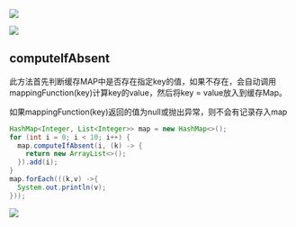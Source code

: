 

![](https://pic.superbed.cn/item/5dff081276085c32892c8f00.jpg)

![](https://pic2.superbed.cn/item/5dff151f76085c3289322334.jpg)

## computeIfAbsent

此方法首先判断缓存MAP中是否存在指定key的值，如果不存在，会自动调用mappingFunction(key)计算key的value，然后将key = value放入到缓存Map。

如果mappingFunction(key)返回的值为null或抛出异常，则不会有记录存入map

```java
HashMap<Integer, List<Integer>> map = new HashMap<>();
for (int i = 0; i < 10; i++) {
  map.computeIfAbsent(i, (k) -> {
    return new ArrayList<>();
  }).add(i);
}
map.forEach(((k,v) ->{
  System.out.println(v);
}));
```

![](https://youpaiyun.zongqilive.cn/image/20200407172425.png)















